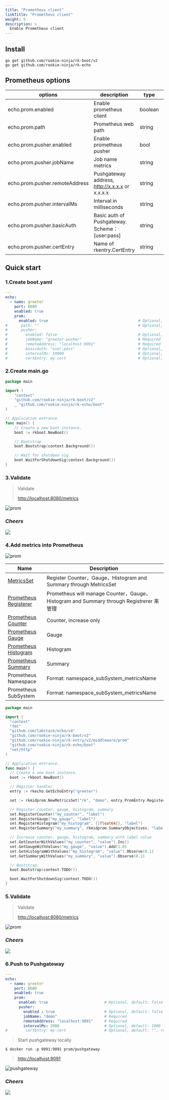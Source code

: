 ```yaml
---
title: "Prometheus client"
linkTitle: "Prometheus client"
weight: 5
description: >
  Enable Prometheus client
---
```


## Install
```shell script
go get github.com/rookie-ninja/rk-boot/v2
go get github.com/rookie-ninja/rk-echo
```

## Prometheus options
| options                        | description                                    | type    | default  |
|--------------------------------|------------------------------------------------|---------|----------|
| echo.prom.enabled              | Enable prometheus client                       | boolean | false    |
| echo.prom.path                 | Prometheus web path                            | string  | /metrics |
| echo.prom.pusher.enabled       | Enable prometheus pusher                       | bool    | false    |
| echo.prom.pusher.jobName       | Job name metrics                               | string  | ""       |
| echo.prom.pusher.remoteAddress | Pushgateway address, http://x.x.x.x or x.x.x.x | string  | ""       |
| echo.prom.pusher.intervalMs    | Interval in milliseconds                       | string  | 1000     |
| echo.prom.pusher.basicAuth     | Basic auth of Pushgateway. Scheme：[user:pass]  | string  | ""       |
| echo.prom.pusher.certEntry     | Name of rkentry.CertEntry                      | string  | ""       |

## Quick start
### 1.Create boot.yaml
```yaml
---
echo:
  - name: greeter
    port: 8080
    enabled: true
    prom:
      enabled: true                                        # Optional, default: false
#      path: ""                                            # Optional, default: "/metrics"
#      pusher:
#        enabled: false                                    # Optional, default: false
#        jobName: "greeter-pusher"                         # Required
#        remoteAddress: "localhost:9091"                   # Required
#        basicAuth: "user:pass"                            # Optional, default: ""
#        intervalMs: 10000                                 # Optional, default: 1000
#        certEntry: my-cert                                # Optional, default: "", reference of cert entry declared above
```

### 2.Create main.go
```go
package main

import (
	"context"
    "github.com/rookie-ninja/rk-boot/v2"
	_ "github.com/rookie-ninja/rk-echo/boot"
)

// Application entrance.
func main() {
	// Create a new boot instance.
	boot := rkboot.NewBoot()

	// Bootstrap
	boot.Bootstrap(context.Background())

	// Wait for shutdown sig
	boot.WaitForShutdownSig(context.Background())
}
```

### 3.Validate
> Validate
>
> [http://localhost:8080/metrics](http://localhost:8080/metrics)

![prom](/rk-boot/user-guide/gin/basic/gin-prom.png)

### _**Cheers**_
![](/rk-boot/user-guide/cheers.png)

### 4.Add metrics into Prometheus
![prom](/rk-boot/user-guide/gin/basic/gin-prom-arch.png)

| Name                                                                                                    | Description                                                                        |
|---------------------------------------------------------------------------------------------------------|------------------------------------------------------------------------------------|
| [MetricsSet](https://github.com/rookie-ninja/rk-prom/blob/master/metrics_set.go)                        | Register Counter，Gauge，Histogram and Summary through MetricsSet                    |
| [Prometheus Registerer](https://github.com/prometheus/client_golang/blob/master/prometheus/registry.go) | Prometheus will manage Counter，Gauge，Histogram and Summary through Registrerer 来管理 |
| [Prometheus Counter](https://prometheus.io/docs/concepts/metric_types/#counter)                         | Counter, increase only                                                             |
| [Prometheus Gauge](https://prometheus.io/docs/concepts/metric_types/#gauge)                             | Gauge                                                                              |
| [Prometheus Histogram](https://prometheus.io/docs/concepts/metric_types/#histogram)                     | Histogram                                                                          |
| [Prometheus Summary](https://prometheus.io/docs/concepts/metric_types/#summary)                         | Summary                                                                            |
| Prometheus Namespace                                                                                    | Format: namespace_subSystem_metricsName                                            |
| Prometheus SubSystem                                                                                    | Format: namespace_subSystem_metricsName                                            |

```go
package main

import (
  "context"
  "fmt"
  "github.com/labstack/echo/v4"
  "github.com/rookie-ninja/rk-boot/v2"
  "github.com/rookie-ninja/rk-entry/v2/middleware/prom"
  "github.com/rookie-ninja/rk-echo/boot"
  "net/http"
)

// Application entrance.
func main() {
  // Create a new boot instance.
  boot := rkboot.NewBoot()

  // Register handler
  entry := rkecho.GetEchoEntry("greeter")

  set := rkmidprom.NewMetricsSet("rk", "demo", entry.PromEntry.Registerer)

  // Register counter, gauge, histogram, summary
  set.RegisterCounter("my_counter", "label")
  set.RegisterGauge("my_gauge", "label")
  set.RegisterHistogram("my_histogram", []float64{}, "label")
  set.RegisterSummary("my_summary", rkmidprom.SummaryObjectives, "label")

  // Increase counter, gauge, histogram, summary with label value
  set.GetCounterWithValues("my_counter", "value").Inc()
  set.GetGaugeWithValues("my_gauge", "value").Add(1.0)
  set.GetHistogramWithValues("my_histogram", "value").Observe(0.1)
  set.GetSummaryWithValues("my_summary", "value").Observe(0.1)

  // Bootstrap
  boot.Bootstrap(context.TODO())

  boot.WaitForShutdownSig(context.TODO())
}
```

### 5.Validate
> Validate
>
> [http://localhost:8080/metrics](http://localhost:8080/metrics)

![prom](/rk-boot/user-guide/gin/basic/gin-prom-value.png)

### _**Cheers**_
![](/rk-boot/user-guide/cheers.png)

### 6.Push to Pushgateway
```yaml
---
echo:
  - name: greeter
    port: 8080
    enabled: true
    prom:
      enabled: true                         # Optional, default: false
      pusher:
        enabled : true                      # Optional, default: false
        jobName: "demo"                     # Required
        remoteAddress: "localhost:9091"     # Required
        intervalMs: 2000                    # Optional, default: 1000
#        certEntry: my-cert                 # Optional, default: "", reference of cert entry declared above
```

> Start pushgateway locally
```shell script
$ docker run -p 9091:9091 prom/pushgateway
```

> [http://localhost:9091](http://localhost:9091)

![pushgateway](/rk-boot/user-guide/gin/basic/gin-prom-pusher.png)

### _**Cheers**_
![](/rk-boot/user-guide/cheers.png)